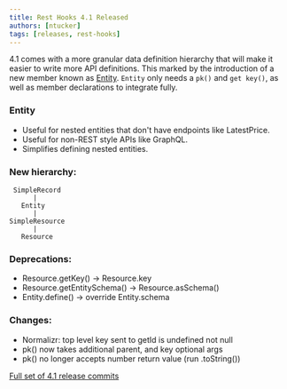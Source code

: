 ```yaml
---
title: Rest Hooks 4.1 Released
authors: [ntucker]
tags: [releases, rest-hooks]
---
```


4.1 comes with a more granular data definition hierarchy that will make it easier to
write more API definitions. This marked by the introduction of a new member known
as [Entity](/docs/4.5/api/Entity). `Entity` only needs a `pk()` and `get key()`, as well
as member declarations to integrate fully.

### Entity

- Useful for nested entities that don't have endpoints like LatestPrice.
- Useful for non-REST style APIs like GraphQL.
- Simplifies defining nested entities.

<!--truncate-->

### New hierarchy:

```
 SimpleRecord
      |
   Entity
      |
SimpleResource
      |
   Resource
```

### Deprecations:

- Resource.getKey() -> Resource.key
- Resource.getEntitySchema() -> Resource.asSchema()
- Entity.define() -> override Entity.schema

### Changes:

- Normalizr: top level key sent to getId is undefined not null
- pk() now takes additional parent, and key optional args
- pk() no longer accepts number return value (run .toString())

[Full set of 4.1 release commits](https://github.com/data-client/rest-hooks/releases/tag/rest-hooks%404.1.0)
